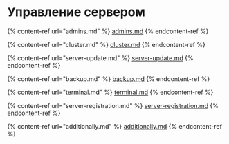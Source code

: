 # Управление сервером

{% content-ref url="admins.md" %}
[admins.md](access-rules/admins.md)
{% endcontent-ref %}

{% content-ref url="cluster.md" %}
[cluster.md](cluster.md)
{% endcontent-ref %}

{% content-ref url="server-update.md" %}
[server-update.md](../service/server-update.md)
{% endcontent-ref %}

{% content-ref url="backup.md" %}
[backup.md](../service/backup.md)
{% endcontent-ref %}

{% content-ref url="terminal.md" %}
[terminal.md](terminal.md)
{% endcontent-ref %}

{% content-ref url="server-registration.md" %}
[server-registration.md](../service/server-registration.md)
{% endcontent-ref %}

{% content-ref url="additionally.md" %}
[additionally.md](services/additionally.md)
{% endcontent-ref %}
